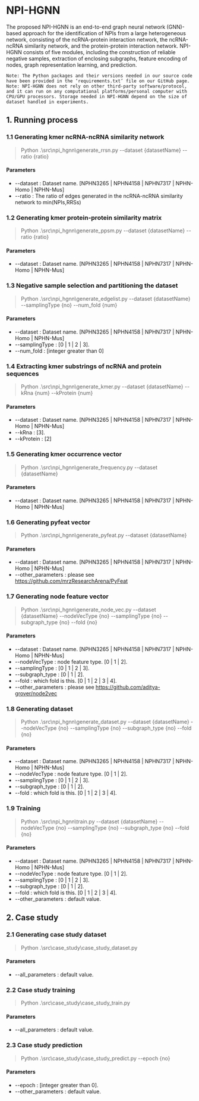 # NPI-HGNN

The proposed NPI-HGNN is an end-to-end graph neural network (GNN)-based approach for the identification of NPIs from a large heterogeneous network, consisting of the ncRNA-protein interaction network, the ncRNA-ncRNA similarity network, and the protein-protein interaction network. NPI-HGNN consists of five modules, including the construction of reliable negative samples, extraction of enclosing subgraphs, feature encoding of nodes, graph representation learning, and prediction.
    
    Note: The Python packages and their versions needed in our source code have been provided in the ‘requirements.txt’ file on our GitHub page.
	Note: NPI-HGNN does not rely on other third-party software/protocol, and it can run on any computational platforms/personal computer with CPU/GPU processors. Storage needed in NPI-HGNN depend on the size of dataset handled in experiments. 

## 1. Running process

### 1.1 Generating kmer ncRNA-ncRNA similarity network

>Python .\src\npi_hgnn\generate_rrsn.py --dataset {datasetName} --ratio {ratio}

#### Parameters

* --dataset : Dataset name. [NPHN3265 | NPHN4158 | NPHN7317 | NPHN-Homo | NPHN-Mus]
* --ratio : The ratio of edges generated in the ncRNA-ncRNA similarity network to min(NPIs,RRSs)

### 1.2 Generating kmer protein-protein similarity matrix

>Python .\src\npi_hgnn\generate_ppsm.py --dataset {datasetName} --ratio {ratio}

#### Parameters

* --dataset : Dataset name. [NPHN3265 | NPHN4158 | NPHN7317 | NPHN-Homo | NPHN-Mus]

### 1.3 Negative sample selection and partitioning the dataset

>Python .\src\npi_hgnn\generate_edgelist.py --dataset {datasetName} --samplingType {no} --num_fold {num}

#### Parameters

* --dataset : Dataset name. [NPHN3265 | NPHN4158 | NPHN7317 | NPHN-Homo | NPHN-Mus]
* --samplingType : [0 | 1 | 2 | 3].  
* --num_fold : [integer greater than 0]

### 1.4 Extracting kmer substrings of ncRNA and protein sequences

>Python .\src\npi_hgnn\generate_kmer.py --dataset {datasetName} --kRna {num} --kProtein {num}

#### Parameters

* --dataset : Dataset name. [NPHN3265 | NPHN4158 | NPHN7317 | NPHN-Homo | NPHN-Mus]
* --kRna : [3].  
* --kProtein : [2]

### 1.5 Generating kmer occurrence vector

>Python .\src\npi_hgnn\generate_frequency.py --dataset {datasetName}

#### Parameters

* --dataset : Dataset name. [NPHN3265 | NPHN4158 | NPHN7317 | NPHN-Homo | NPHN-Mus]

### 1.6 Generating pyfeat vector

>Python .\src\npi_hgnn\generate_pyfeat.py --dataset {datasetName}

#### Parameters

* --dataset : Dataset name. [NPHN3265 | NPHN4158 | NPHN7317 | NPHN-Homo | NPHN-Mus]
* --other_parameters : please see <https://github.com/mrzResearchArena/PyFeat>

### 1.7 Generating node feature vector

>Python .\src\npi_hgnn\generate_node_vec.py --dataset {datasetName} --nodeVecType {no} --samplingType {no} --subgraph_type {no} --fold {no}

#### Parameters

* --dataset : Dataset name. [NPHN3265 | NPHN4158 | NPHN7317 | NPHN-Homo | NPHN-Mus]
* --nodeVecType : node feature type. [0 | 1 | 2].  
* --samplingType : [0 | 1 | 2 | 3].  
* --subgraph_type : [0 | 1 | 2].  
* --fold : which fold is this. [0 | 1 | 2 | 3 | 4].  
* --other_parameters : please see <https://github.com/aditya-grover/node2vec>

### 1.8 Generating dataset

>Python .\src\npi_hgnn\generate_dataset.py --dataset {datasetName} --nodeVecType {no} --samplingType {no} --subgraph_type {no} --fold {no}

#### Parameters

* --dataset : Dataset name. [NPHN3265 | NPHN4158 | NPHN7317 | NPHN-Homo | NPHN-Mus]
* --nodeVecType : node feature type. [0 | 1 | 2].  
* --samplingType : [0 | 1 | 2 | 3].  
* --subgraph_type : [0 | 1 | 2].  
* --fold : which fold is this. [0 | 1 | 2 | 3 | 4].  

### 1.9 Training

>Python .\src\npi_hgnn\train.py --dataset {datasetName} --nodeVecType {no} --samplingType {no} --subgraph_type {no} --fold {no}

#### Parameters

* --dataset : Dataset name. [NPHN3265 | NPHN4158 | NPHN7317 | NPHN-Homo | NPHN-Mus]
* --nodeVecType : node feature type. [0 | 1 | 2].  
* --samplingType : [0 | 1 | 2 | 3].  
* --subgraph_type : [0 | 1 | 2].  
* --fold : which fold is this. [0 | 1 | 2 | 3 | 4].  
* --other_parameters : default value. 

## 2. Case study

### 2.1 Generating case study dataset

>Python .\src\case_study\case_study_dataset.py

#### Parameters

* --all_parameters : default value. 

### 2.2 Case study training

>Python .\src\case_study\case_study_train.py

#### Parameters

* --all_parameters : default value. 

### 2.3 Case study prediction

>Python .\src\case_study\case_study_predict.py --epoch {no}

#### Parameters

* --epoch : [integer greater than 0].  
* --other_parameters : default value. 





